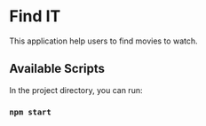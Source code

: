 # Find IT

This application help users to find movies to watch.

## Available Scripts

In the project directory, you can run:

### `npm start`
